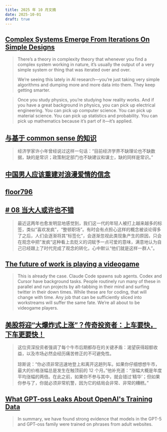 ```yaml
---
title: 2025 年 10 月文摘
date: 2025-10-01
draft: true
---
```


## [Complex Systems Emerge From Iterations On Simple Designs](https://nav.al/iterate)

> There’s a theory in complexity theory that whenever you find a complex system working in nature, it’s usually the output of a very simple system or thing that was iterated over and over.
>
> We’re seeing this lately in AI research—you’re just taking very simple algorithms and dumping more and more data into them. They keep getting smarter.

> Once you study physics, you’re studying how reality works. And if you have a great background in physics, you can pick up electrical engineering. You can pick up computer science. You can pick up material science. You can pick up statistics and probability. You can pick up mathematics because it’s part of it—it’s applied.

## [与基于 common sense 的知识](https://stephenleng.com)

> 经济学家许小年曾经说过这样一句话：“目前经济学界不缺理论也不缺数据，缺的是常识；政策制定部门也不缺建议和谋士，缺的同样是常识。”

## [中国男人应该重建对浪漫爱情的信念](https://stephenleng.com/cn/chinese-men-should-rebuild-their-faith-in-romantic-love/)

## [floor796](https://floor796.com/)

## [# 08 当大人或许也不错](https://quaily.com/xy-online/p/eight-dang-dren-ye-bu-cuo)

> 最近这两年也愈发明显地感觉到，我们这一代的年轻人被打上越来越多的标签，类似“喜欢发疯”，“整顿职场”。有时会有点担心这样的概念被谈论得多了之后，人们会逐渐将其“标签化”，会逐渐忽视此类现象产生的原因，只会在观念中把”发疯“这种看上去贬义的词赋予一点可爱的意味，满意地认为自己已经跟上了时代完成了观念的转化，心中默认“他们就是这样一群人”。

## [The future of work is playing a videogame](https://www.strangeloopcanon.com/p/the-future-of-work-is-playing-a-videogame)

> This is already the case. Claude Code spawns sub agents. Codex and Cursor have background tasks. People routinely run many of these in parallel and run projects by alt-tabbing in their mind and surfing twitter in their down times. While these are for coding, that will change with time. Any job that can be sufficiently sliced into workstreams will suffer the same fate. We’re all about to be videogame players.

## [美股将迎“大爆炸式上涨”？传奇投资者：上车要快，下车更要快！](https://xnews.jin10.com/details/194442)

> 这位资深投资者强调了每个牛市后期都存在的关键矛盾：渴望获得超额收益，以及市场必然会经历痛苦修正的不可避免性。
>
> 琼斯说：“你必须非常迅速地登上和离开这趟列车。如果你仔细想想牛市，最大的价格涨幅总是发生在触顶前的 12 个月。”他补充道：“涨幅大概是年度平均涨幅的两倍。在此之前，如果你不参与其中，就会错过‘精华’；但如果你参与了，你就必须非常机警，因为它的结局会非常、非常的糟糕。”

## [What GPT-oss Leaks About OpenAI's Training Data](https://fi-le.net/oss/)

> In summary, we have found strong evidence that models in the GPT-5 and GPT-oss family were trained on phrases from adult websites.
